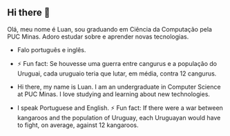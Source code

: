 ## Hi there 👋


Olá, meu nome é Luan, sou graduando em Ciência da Computação pela PUC Minas. Adoro estudar sobre e aprender novas tecnologias.
- Falo português e inglês. 
- ⚡ Fun fact: Se houvesse uma guerra entre cangurus e a população do Uruguai, cada uruguaio teria que lutar, em média, contra 12 cangurus.


- Hi there, my name is Luan. I am an undergraduate in Computer Science at PUC Minas. I love studying and learning about new technologies.
- I speak Portuguese and English.
⚡ Fun fact: If there were a war between kangaroos and the population of Uruguay, each Uruguayan would have to fight, on average, against 12 kangaroos.




<!--
**LuanCarrieiros/LuanCarrieiros** is a ✨ _special_ ✨ repository because its `README.md` (this file) appears on your GitHub profile.
Estou disponível em ![image](https://github.com/user-attachments/assets/f3f88e4f-c39c-458c-af0e-27667f892d39) ![flag-united-kingdom_1f1ec-1f1e7](https://github.com/user-attachments/assets/b004d2c5-3010-40a9-b309-61e2dd11067e)
Here are some ideas to get you started:

- 🔭 I’m currently working on ...
- 🌱 I’m currently learning ... Aperfeiçoando conhecimentos em Algoritmo e Estruturas de Dados
- 👯 I’m looking to collaborate on ...
- 🤔 I’m looking for help with ...
- 💬 Ask me about ...
- 📫 How to reach me: ...
- 😄 Pronouns: ...
- ⚡ Fun fact: Se houvesse uma guerra entre cangurus e a população do Uruguai, cada uruguaio teria que lutar, em média, contra 12 cangurus.
-->

